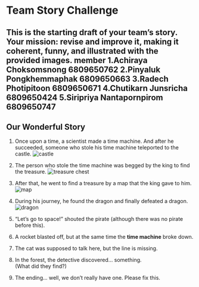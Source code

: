 # Team Story Challenge

This is the starting draft of your team’s story.  
Your mission: **revise and improve it**, making it coherent, funny, and illustrated with the provided images.
member
1.Achiraya Choksomsnong 6809650762
2.Pinyaluk Pongkhemmaphak 6809650663
3.Radech Photipitoon 6809650671
4.Chutikarn Junsricha 6809650424
5.Siripriya Nantapornpirom 6809650747
---

## Our Wonderful Story

1. Once upon a time, a scientist made a time machine. And after he succeeded, someone who stole his time machine teleported to the castle.
   ![castle](img/castle.png)

2. The person who stole the time machine was begged by the king to find the treasure.
   ![treasure chest](img/treasure_large.png)
  
3. After that, he went to find a treasure by a map that the king gave to him.
   ![map](img/map.png)

4. During his journey, he found the dragon and finally defeated a dragon.
   ![dragon](img/dragon.png)

5. “Let’s go to space!” shouted the pirate (although there was no pirate before this).  

6. A rocket blasted off, but at the same time the **time machine** broke down. 

7. The cat was supposed to talk here, but the line is missing.  

8. In the forest, the detective discovered… something.  
   (What did they find?)  

9. The ending… well, we don’t really have one. Please fix this.
